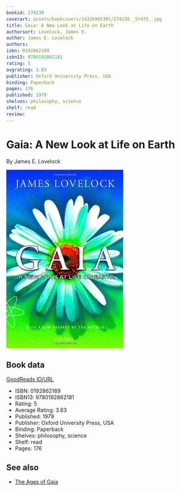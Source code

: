 ```yaml
---
bookid: 274230
coverart: assets/bookcovers/1432696530l/274230._SY475_.jpg
title: Gaia: A New Look at Life on Earth
authorsort: Lovelock, James E.
author: James E. Lovelock
authors: 
isbn: 0192862189
isbn13: 9780192862181
rating: 5
avgrating: 3.83
publisher: Oxford University Press, USA
binding: Paperback
pages: 176
published: 1979
shelves: philosophy, science
shelf: read
review: 
---
```


# Gaia: A New Look at Life on Earth

By James E. Lovelock

![](../../assets/bookcovers/1432696530l/274230._SY475_.jpg)

## Book data

[GoodReads ID/URL](https://www.goodreads.com/book/show/274230)

- ISBN: 0192862189
- ISBN13: 9780192862181
- Rating: 5
- Average Rating: 3.83
- Published: 1979
- Publisher: Oxford University Press, USA
- Binding: Paperback
- Shelves: philosophy, science
- Shelf: read
- Pages: 176


## See also

- [The Ages of Gaia](The_Ages_of_Gaia-_A_Biography_of_Our_Living_Earth.md)
